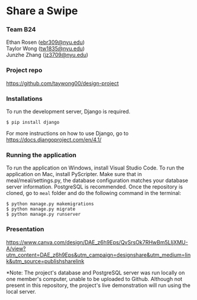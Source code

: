 # Share a Swipe

### Team B24
Ethan Rosen (ebr309@nyu.edu) <br>
Taylor Wong (tw1835@nyu.edu) <br>
Junzhe Zhang (jz3709@nyu.edu) <br>

### Project repo
https://github.com/taywong00/design-project

### Installations
To run the development server, Django is required.
 ```shell
$ pip install django
 ```
For more instructions on how to use Django, go to
https://docs.djangoproject.com/en/4.1/


### Running the application
To run the application on Windows, install Visual Studio Code.
To run the application on Mac, install PyScripter.
Make sure that in meal/meal/settings.py, the database configuration matches your database server information. PostgreSQL is recommended.
Once the repository is cloned, go to `meal` folder and do the following command in the terminal:

 ```shell
 $ python manage.py makemigrations  
 $ python manage.py migrate  
 $ python manage.py runserver  
 ```

### Presentation 
https://www.canva.com/design/DAE_z6h9Eps/QvSrsOk7RHwBm5LIjXMU-A/view?utm_content=DAE_z6h9Eps&utm_campaign=designshare&utm_medium=link&utm_source=publishsharelink


*Note: The project's database and PostgreSQL server was run locally on one member's computer, unable to be uploaded to Github. Although not present in this repository, the project's live demonstration will run using the local server. 
